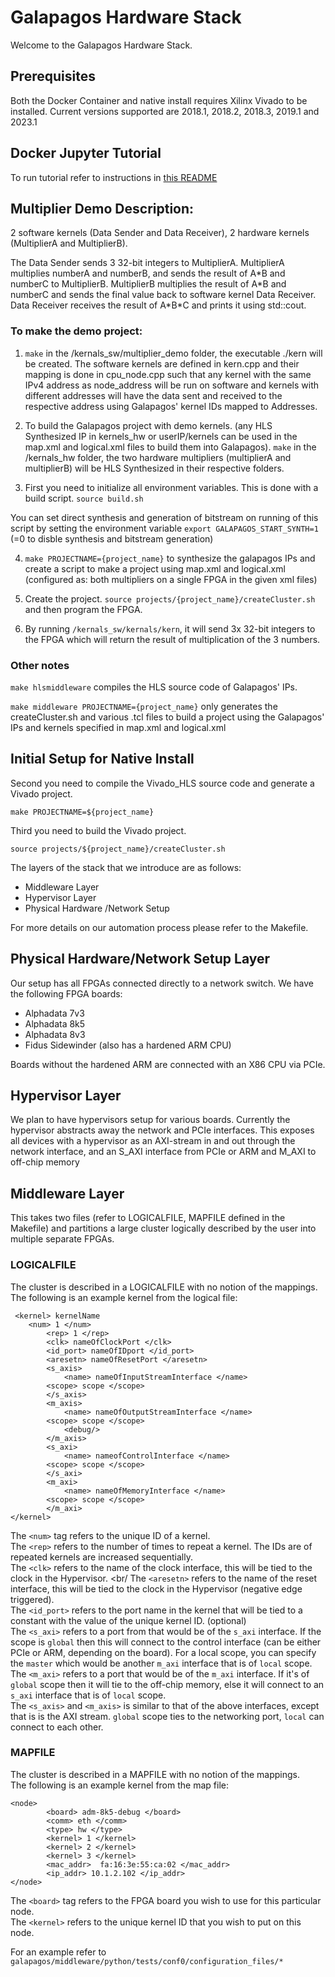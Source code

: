 # Galapagos Hardware Stack 

Welcome to the Galapagos Hardware Stack. 

## Prerequisites

Both the Docker Container and native install requires Xilinx Vivado to be installed. Current versions supported are 2018.1, 2018.2, 2018.3, 2019.1 and 2023.1


## Docker Jupyter Tutorial

To run tutorial refer to instructions in [this README](https://github.com/UofT-HPRC/galapagos/blob/master/docker/README.md)

## Multiplier Demo Description:
2 software kernels (Data Sender and Data Receiver), 2 hardware kernels (MultiplierA and MultiplierB).

The Data Sender sends 3 32-bit integers to MultiplierA.
MultiplierA multiplies numberA and numberB, and sends the result of A\*B and numberC to MultiplierB.
MultiplierB multiplies the result of A\*B and numberC and sends the final value back to software kernel Data Receiver.
Data Receiver receives the result of A\*B\*C and prints it using std::cout.

### To make the demo project:

1. `make` in the /kernals_sw/multiplier_demo folder, the executable ./kern will be created.
The software kernels are defined in kern.cpp and their mapping is done in cpu_node.cpp such that any kernel with the same IPv4 address as node_address will be run on software
and kernels with different addresses will have the data sent and received to the respective address using Galapagos' kernel IDs mapped to Addresses.

2. To build the Galapagos project with demo kernels. (any HLS Synthesized IP in kernels_hw or userIP/kernels can be used in the map.xml and logical.xml files to build them into Galapagos).
`make` in the /kernals_hw folder, the two hardware multipliers (multiplierA and multiplierB) will be HLS Synthesized in their respective folders.

3. First you need to initialize all environment variables. This is done with a build script.
`source build.sh`

You can set direct synthesis and generation of bitstream on running of this script by setting the environment variable `export GALAPAGOS_START_SYNTH=1` (=0 to disble synthesis and bitstream generation)

4. `make PROJECTNAME={project_name}` to synthesize the galapagos IPs and create a script to make a project using map.xml and logical.xml (configured as: both multipliers on a single FPGA in the given xml files)

5. Create the project.
`source projects/{project_name}/createCluster.sh`
and then program the FPGA.

6. By running `/kernals_sw/kernals/kern`, it will send 3x 32-bit integers to the FPGA which will return the result of multiplication of the 3 numbers.

### Other notes

`make hlsmiddleware` compiles the HLS source code of Galapagos' IPs.

`make middleware PROJECTNAME={project_name}` only generates the createCluster.sh and various .tcl files to build a project using the Galapagos' IPs and kernels specified in map.xml and logical.xml

## Initial Setup for Native Install


Second you need to compile the Vivado_HLS source code and generate a Vivado project.

`make PROJECTNAME=${project_name}`

Third you need to build the Vivado project.

`source projects/${project_name}/createCluster.sh`

The layers of the stack that we introduce are as follows:

- Middleware Layer
- Hypervisor Layer
- Physical Hardware /Network Setup

For more details on our automation process please refer to the Makefile. 

## Physical Hardware/Network Setup Layer

Our setup has all FPGAs connected directly to a network switch.  We have the following FPGA boards:
- Alphadata 7v3
- Alphadata 8k5
- Alphadata 8v3
- Fidus Sidewinder (also has a hardened ARM CPU)

Boards without the hardened ARM are connected with an X86 CPU via PCIe. 

## Hypervisor Layer

We plan to have hypervisors setup for various boards. Currently the hypervisor abstracts away the network and PCIe interfaces. 
This exposes all devices with a hypervisor as an AXI-stream in and out through the network interface, and an S_AXI interface from PCIe or ARM and M_AXI to off-chip memory


## Middleware Layer

This takes two files (refer to LOGICALFILE, MAPFILE defined in the Makefile) and partitions a large cluster logically described by the user into multiple separate FPGAs.

### LOGICALFILE

The cluster is described in a LOGICALFILE with no notion of the mappings. 
The following is an example kernel from the logical file:
```
 <kernel> kernelName
	<num> 1 </num>
        <rep> 1 </rep>
        <clk> nameOfClockPort </clk>
        <id_port> nameOfIDport </id_port>
        <aresetn> nameOfResetPort </aresetn>
        <s_axis>
            <name> nameOfInputStreamInterface </name>
	    <scope> scope </scope>
        </s_axis>
        <m_axis>
            <name> nameOfOutputStreamInterface </name>
	    <scope> scope </scope>
            <debug/>
        </m_axis>
        <s_axi>
            <name> nameofControlInterface </name>
	    <scope> scope </scope>
        </s_axi>
        <m_axi>
            <name> nameOfMemoryInterface </name>
	    <scope> scope </scope>
        </m_axi>
</kernel>
```

The `<num>` tag refers to the unique ID of a kernel. <br/>
The `<rep>` refers to the number of times to repeat a kernel. The IDs are of repeated kernels are increased sequentially. <br/>
The `<clk>` refers to the name of the clock interface, this will be tied to the clock in the Hypervisor. <br/
The `<aresetn>` refers to the name of the reset interface, this will be tied to the clock in the Hypervisor (negative edge triggered). <br/>
The `<id_port>` refers to the port name in the kernel that will be tied to a constant with the value of the unique kernel ID. (optional) <br/>
The `<s_axi>` refers to a port from that would be of the `s_axi` interface. If the scope is `global` then this will connect to the control interface (can be either PCIe or ARM, depending on the board). For a local scope, you can specify the `master` which would be another `m_axi` interface that is of `local` scope. <br/>
The `<m_axi>` refers to a port that would be of the `m_axi` interface. If it's of `global` scope then it will tie to the off-chip memory, else it will connect to an `s_axi` interface that is of `local` scope. <br/>
The `<s_axis>` and `<m_axis>` is similar to that of the above interfaces, except that is is the AXI stream. `global` scope ties to the networking port, `local` can connect to each other. <br/>


### MAPFILE

The cluster is described in a MAPFILE with no notion of the mappings.  <br/>
The following is an example kernel from the map file:

```
<node>
        <board> adm-8k5-debug </board>
        <comm> eth </comm>
        <type> hw </type>
        <kernel> 1 </kernel>
        <kernel> 2 </kernel>
        <kernel> 3 </kernel>
        <mac_addr>  fa:16:3e:55:ca:02 </mac_addr>
        <ip_addr> 10.1.2.102 </ip_addr>
</node>

```

The `<board>` tag refers to the FPGA board you wish to use for this particular node. <br/>
The `<kernel>` refers to the unique kernel ID that you wish to put on this node.  <br/>

  
For an example refer to `galapagos/middleware/python/tests/conf0/configuration_files/*`

